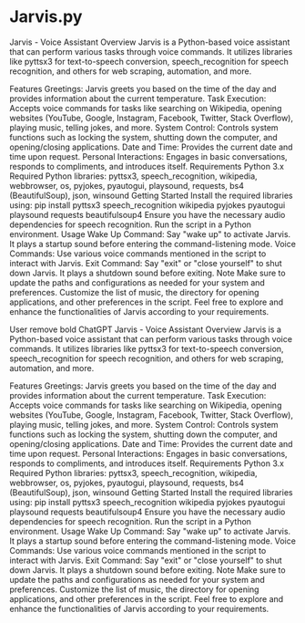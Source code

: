 # Jarvis.py
Jarvis - Voice Assistant
Overview
Jarvis is a Python-based voice assistant that can perform various tasks through voice commands. It utilizes libraries like pyttsx3 for text-to-speech conversion, speech_recognition for speech recognition, and others for web scraping, automation, and more.

Features
Greetings: Jarvis greets you based on the time of the day and provides information about the current temperature.
Task Execution: Accepts voice commands for tasks like searching on Wikipedia, opening websites (YouTube, Google, Instagram, Facebook, Twitter, Stack Overflow), playing music, telling jokes, and more.
System Control: Controls system functions such as locking the system, shutting down the computer, and opening/closing applications.
Date and Time: Provides the current date and time upon request.
Personal Interactions: Engages in basic conversations, responds to compliments, and introduces itself.
Requirements
Python 3.x
Required Python libraries: pyttsx3, speech_recognition, wikipedia, webbrowser, os, pyjokes, pyautogui, playsound, requests, bs4 (BeautifulSoup), json, winsound
Getting Started
Install the required libraries using: pip install pyttsx3 speech_recognition wikipedia pyjokes pyautogui playsound requests beautifulsoup4
Ensure you have the necessary audio dependencies for speech recognition.
Run the script in a Python environment.
Usage
Wake Up Command: Say "wake up" to activate Jarvis. It plays a startup sound before entering the command-listening mode.
Voice Commands: Use various voice commands mentioned in the script to interact with Jarvis.
Exit Command: Say "exit" or "close yourself" to shut down Jarvis. It plays a shutdown sound before exiting.
Note
Make sure to update the paths and configurations as needed for your system and preferences.
Customize the list of music, the directory for opening applications, and other preferences in the script.
Feel free to explore and enhance the functionalities of Jarvis according to your requirements.




User
remove bold 
ChatGPT
Jarvis - Voice Assistant
Overview
Jarvis is a Python-based voice assistant that can perform various tasks through voice commands. It utilizes libraries like pyttsx3 for text-to-speech conversion, speech_recognition for speech recognition, and others for web scraping, automation, and more.

Features
Greetings: Jarvis greets you based on the time of the day and provides information about the current temperature.
Task Execution: Accepts voice commands for tasks like searching on Wikipedia, opening websites (YouTube, Google, Instagram, Facebook, Twitter, Stack Overflow), playing music, telling jokes, and more.
System Control: Controls system functions such as locking the system, shutting down the computer, and opening/closing applications.
Date and Time: Provides the current date and time upon request.
Personal Interactions: Engages in basic conversations, responds to compliments, and introduces itself.
Requirements
Python 3.x
Required Python libraries: pyttsx3, speech_recognition, wikipedia, webbrowser, os, pyjokes, pyautogui, playsound, requests, bs4 (BeautifulSoup), json, winsound
Getting Started
Install the required libraries using: pip install pyttsx3 speech_recognition wikipedia pyjokes pyautogui playsound requests beautifulsoup4
Ensure you have the necessary audio dependencies for speech recognition.
Run the script in a Python environment.
Usage
Wake Up Command: Say "wake up" to activate Jarvis. It plays a startup sound before entering the command-listening mode.
Voice Commands: Use various voice commands mentioned in the script to interact with Jarvis.
Exit Command: Say "exit" or "close yourself" to shut down Jarvis. It plays a shutdown sound before exiting.
Note
Make sure to update the paths and configurations as needed for your system and preferences.
Customize the list of music, the directory for opening applications, and other preferences in the script.
Feel free to explore and enhance the functionalities of Jarvis according to your requirements.
